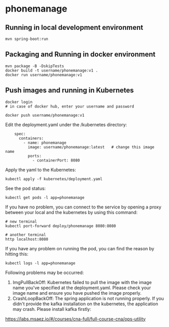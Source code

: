 # phonemanage

## Running in local development environment

```
mvn spring-boot:run
```

## Packaging and Running in docker environment

```
mvn package -B -DskipTests
docker build -t username/phonemanage:v1 .
docker run username/phonemanage:v1
```

## Push images and running in Kubernetes

```
docker login 
# in case of docker hub, enter your username and password

docker push username/phonemanage:v1
```

Edit the deployment.yaml under the /kubernetes directory:
```
    spec:
      containers:
        - name: phonemanage
          image: username/phonemanage:latest   # change this image name
          ports:
            - containerPort: 8080

```

Apply the yaml to the Kubernetes:
```
kubectl apply -f kubernetes/deployment.yaml
```

See the pod status:
```
kubectl get pods -l app=phonemanage
```

If you have no problem, you can connect to the service by opening a proxy between your local and the kubernetes by using this command:
```
# new terminal
kubectl port-forward deploy/phonemanage 8080:8080

# another terminal
http localhost:8080
```

If you have any problem on running the pod, you can find the reason by hitting this:
```
kubectl logs -l app=phonemanage
```

Following problems may be occurred:

1. ImgPullBackOff:  Kubernetes failed to pull the image with the image name you've specified at the deployment.yaml. Please check your image name and ensure you have pushed the image properly.
1. CrashLoopBackOff: The spring application is not running properly. If you didn't provide the kafka installation on the kubernetes, the application may crash. Please install kafka firstly:

https://labs.msaez.io/#/courses/cna-full/full-course-cna/ops-utility

